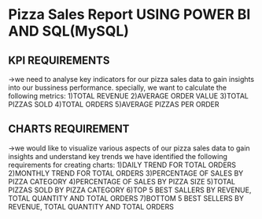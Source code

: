 # Pizza Sales Report USING POWER BI AND SQL(MySQL)

## KPI REQUIREMENTS
->we need to analyse key indicators for our pizza sales data to gain insights into our bussiness performance.
  specially, we want to calculate the following metrics:
  1)TOTAL REVENUE
  2)AVERAGE ORDER VALUE 
  3)TOTAL PIZZAS SOLD 
  4)TOTAL ORDERS
  5)AVERAGE PIZZAS PER ORDER
  
## CHARTS REQUIREMENT
->we would like to visualize various aspects of our pizza sales data to gain insights and understand key trends we have identified the following requirements for 
  creating charts:
  1)DAILY TREND FOR TOTAL ORDERS
  2)MONTHLY TREND FOR TOTAL ORDERS
  3)PERCENTAGE OF SALES BY PIZZA CATEGORY
  4)PERCENTAGE OF SALES BY PIZZA SIZE
  5)TOTAL PIZZAS SOLD BY PIZZA CATEGORY
  6)TOP 5 BEST SALLERS BY REVENUE, TOTAL QUANTITY AND TOTAL ORDERS
  7)BOTTOM 5 BEST SELLERS BY REVENUE, TOTAL QUANTITY AND TOTAL ORDERS

